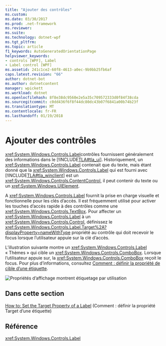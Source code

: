 ```yaml
---
title: "Ajouter des contrôles"
ms.custom: 
ms.date: 03/30/2017
ms.prod: .net-framework
ms.reviewer: 
ms.suite: 
ms.technology: dotnet-wpf
ms.tgt_pltfrm: 
ms.topic: article
f1_keywords: AutoGeneratedOrientationPage
helpviewer_keywords:
- controls [WPF], Label
- Label control [WPF]
ms.assetid: 241c1ce2-60f8-4613-a0ec-9b9bb25fb6af
caps.latest.revision: "66"
author: dotnet-bot
ms.author: dotnetcontent
manager: wpickett
ms.workload: dotnet
ms.openlocfilehash: 8f8e38dc9560e2e5a35c709572333d0f84f38cda
ms.sourcegitcommit: c0dd436f6f8f44dc80dc43b07f6841a00b74b23f
ms.translationtype: MT
ms.contentlocale: fr-FR
ms.lasthandoff: 01/19/2018
---
```

# <a name="label"></a>Ajouter des contrôles
<xref:System.Windows.Controls.Label>contrôles fournissent généralement des informations dans le [!INCLUDE[TLA#tla_ui](../../../../includes/tlasharptla-ui-md.md)].  Historiquement, un <xref:System.Windows.Controls.Label> contenait que du texte, mais étant donné que la <xref:System.Windows.Controls.Label> qui est fourni avec [!INCLUDE[TLA#tla_winclient](../../../../includes/tlasharptla-winclient-md.md)] est un <xref:System.Windows.Controls.ContentControl>, il peut contenir du texte ou un <xref:System.Windows.UIElement>.  
  
 A <xref:System.Windows.Controls.Label> fournit la prise en charge visuelle et fonctionnelle pour les clés d’accès. Il est fréquemment utilisé pour activer les touches d’accès rapide à des contrôles comme une <xref:System.Windows.Controls.TextBox>. Pour affecter un <xref:System.Windows.Controls.Label> à un <xref:System.Windows.Controls.Control>, définissez le <xref:System.Windows.Controls.Label.Target%2A?displayProperty=nameWithType> propriété au contrôle qui doit recevoir le focus lorsque l’utilisateur appuie sur la clé d’accès.  
  
 L’illustration suivante montre un <xref:System.Windows.Controls.Label> « Thèmes » qui cible un <xref:System.Windows.Controls.ComboBox>.  Lorsque l’utilisateur appuie sur, la <xref:System.Windows.Controls.ComboBox> reçoit le focus.  Pour plus d’informations, consultez [Comment : définir la propriété de cible d’une étiquette](http://msdn.microsoft.com/library/b24c6977-ebcb-4855-a9bb-3fd4435af8f8).  
  
 ![Propriétés d’affichage montrent étiquetage par utilisation](../../../../docs/framework/wpf/controls/media/labeledby.JPG "LabeledBy")  
  
## <a name="in-this-section"></a>Dans cette section  
 [How to: Set the Target Property of a Label](http://msdn.microsoft.com/library/b24c6977-ebcb-4855-a9bb-3fd4435af8f8) (Comment : définir la propriété Target d’une étiquette)  
  
## <a name="reference"></a>Référence  
 <xref:System.Windows.Controls.Label>
